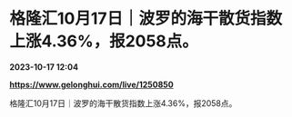 # 格隆汇10月17日｜波罗的海干散货指数上涨4.36%，报2058点。

**2023-10-17 12:04**

**https://www.gelonghui.com/live/1250850**

格隆汇10月17日｜波罗的海干散货指数上涨4.36%，报2058点。
